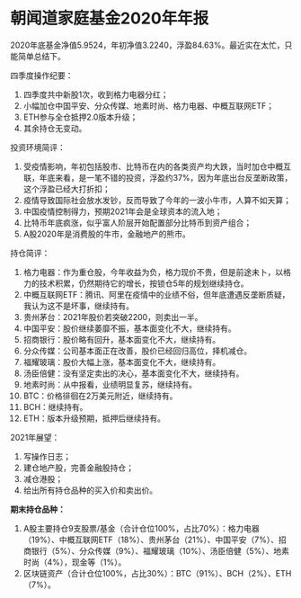 # 朝闻道家庭基金2020年年报

2020年底基金净值5.9524，年初净值3.2240，浮盈84.63%。最近实在太忙，只能简单总结下。

四季度操作纪要：

1. 四季度共中新股1次，收到格力电器分红；
2. 小幅加仓中国平安、分众传媒、地素时尚、格力电器、中概互联网ETF；
3. ETH参与全仓抵押2.0版本升级；
4. 其余持仓无变动。

投资环境简评：

1. 受疫情影响，年初包括股市、比特币在内的各类资产均大跌，当时加仓中概互联，年底来看，是一笔不错的投资，浮盈约37%，因为年底出台反垄断政策，这个浮盈已经大打折扣；
2. 疫情导致国际社会放水发钞，反而导致了今年的一波小牛市，人算不如天算；
3. 中国疫情控制得力，预期2021年会是全球资本的流入地；
4. 比特币年底疯涨，似乎富人阶层开始配置部分比特币到资产组合；
5. A股2020年是消费股的牛市，金融地产的熊市。

持仓简评：

1. 格力电器：作为重仓股，今年收益为负，格力现价不贵，但是前途未卜，以格力的技术积累，仍然期待它的增长，按锁仓5年的规划继续持仓。
2. 中概互联网ETF：腾讯、阿里在疫情中的业绩不俗，但年底遭遇反垄断质疑，我认为这不是坏事，继续持有。
3. 贵州茅台：2021年股价若突破2200，则卖出一半。
4. 中国平安：股价继续萎靡不振，基本面变化不大，继续持有。
5. 招商银行：股价略有回升，基本面变化不大，继续持有。
6. 分众传媒：公司基本面正在改善，股价已经回归高位，择机减仓。
7. 福耀玻璃：股价大幅上涨，基本面变化不大，继续持有。
8. 汤臣倍健：没有坚定卖出的决心，基本面变化不大，继续持有。
9. 地素时尚：从中报看，业绩明显复苏，继续持有。
10. BTC：价格徘徊在2万美元附近，继续持有。
11. BCH：继续持有。
12. ETH：版本升级预期，抵押后继续持有。

2021年展望：

1. 写操作日志；
2. 建仓地产股，完善金融股持仓；
3. 减仓港股；
4. 给出所有持仓品种的买入价和卖出价。


**期末持仓品种：**

1. A股主要持仓9支股票/基金（合计仓位100%，占比70%）：格力电器（19%）、中概互联网ETF（18%）、贵州茅台（21%）、中国平安（7%）、招商银行（5%）、分众传媒（9%）、福耀玻璃（10%）、汤臣倍健（5%）、地素时尚（4%），现金等（1%）。
2. 区块链资产（合计仓位100%，占比30%）：BTC（91%）、BCH（2%）、ETH（7%）。
